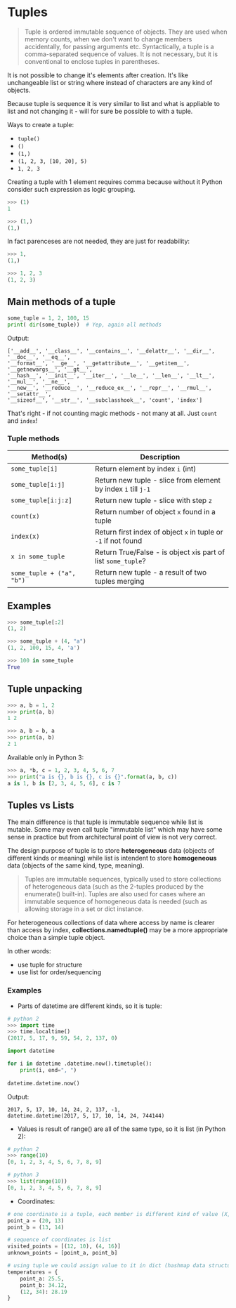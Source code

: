 # Tuples

> Tuple is ordered immutable sequence of objects. They are used when memory counts, when we don't want to change members accidentally, for passing arguments etc.
> Syntactically, a tuple is a comma-separated sequence of values. It is not necessary, but it is conventional to enclose tuples in parentheses.

It is not possible to change it's elements after creation. It's like unchangeable list or string where instead of characters are any kind of objects.

Because tuple is sequence it is very similar to list and what is appliable to list and not changing it - will for sure be possible to with a tuple.

Ways to create a tuple:
* ```tuple()```
* ```()```
* ```(1,)```
* ```(1, 2, 3, [10, 20], 5)```
* ```1, 2, 3```

Creating a tuple with 1 element requires comma because without it Python consider such expression as logic grouping.


```python
>>> (1)
1

>>> (1,)
(1,)
```

In fact parenceses are not needed, they are just for readability:


```python
>>> 1,
(1,)

>>> 1, 2, 3
(1, 2, 3)
```


## Main methods of a tuple


```python
some_tuple = 1, 2, 100, 15
print( dir(some_tuple))  # Yep, again all methods
```
Output:

    ['__add__', '__class__', '__contains__', '__delattr__', '__dir__', '__doc__', '__eq__', 
    '__format__', '__ge__', '__getattribute__', '__getitem__', '__getnewargs__', '__gt__', 
    '__hash__', '__init__', '__iter__', '__le__', '__len__', '__lt__', '__mul__', '__ne__', 
    '__new__', '__reduce__', '__reduce_ex__', '__repr__', '__rmul__', '__setattr__', 
    '__sizeof__', '__str__', '__subclasshook__', 'count', 'index']
    

That's right - if not counting magic methods - not many at all. Just ```count``` and ```index```!

### Tuple methods

| Method(s)               |  Description                                                                              |
|-------------------------|-------------------------------------------------------------------------------------------|
| ```some_tuple[i]```     | Return element by index ```i``` (int)
| ```some_tuple[i:j]```   | Return new tuple - slice from element by index ```i``` till ```j-1```
| ```some_tuple[i:j:z]```  | Return new tuple - slice with step ```z```
| ```count(x)```          | Return number of object ```x``` found in a tuple
| ```index(x)```          | Return first index of object ```x``` in tuple or ```-1``` if not found
| ```x in some_tuple```   | Return True/False - is object ```x```is part of list ```some_tuple```?
| ```some_tuple + ("a", "b") ``` | Return new tuple - a result of two tuples merging

## Examples


```python
>>> some_tuple[:2]
(1, 2)

>>> some_tuple + (4, "a")
(1, 2, 100, 15, 4, 'a')

>>> 100 in some_tuple
True
```

## Tuple unpacking


```python
>>> a, b = 1, 2
>>> print(a, b)
1 2

>>> a, b = b, a
>>> print(a, b)
2 1
```

Available only in Python 3:


```python
>>> a, *b, c = 1, 2, 3, 4, 5, 6, 7
>>> print("a is {}, b is {}, c is {}".format(a, b, c))
a is 1, b is [2, 3, 4, 5, 6], c is 7
```
    

## Tuples vs Lists


The main difference is that tuple is immutable sequence while list is mutable. Some may even call tuple "immutable list" which may have some sense in practice but from architectural point of view is not very correct.

The design purpose of tuple is to store **heterogeneous** data (objects of different kinds or meaning) while list is intendent to store **homogeneous** data (objects of the same kind, type, meaning). 

> Tuples are immutable sequences, typically used to store collections of heterogeneous data (such as the 2-tuples produced by the enumerate() built-in). Tuples are also used for cases where an immutable sequence of homogeneous data is needed (such as allowing storage in a set or dict instance.

For heterogeneous collections of data where access by name is clearer than access by index, **collections.namedtuple()** may be a more appropriate choice than a simple tuple object.

In other words:
* use tuple for structure
* use list for order/sequencing

### Examples

* Parts of datetime are different kinds, so it is tuple:

```python
# python 2
>>> import time
>>> time.localtime()
(2017, 5, 17, 9, 59, 54, 2, 137, 0)
```


```python
import datetime

for i in datetime .datetime.now().timetuple():
    print(i, end=", ")
    
datetime.datetime.now()
```
Output:

    2017, 5, 17, 10, 14, 24, 2, 137, -1, 
    datetime.datetime(2017, 5, 17, 10, 14, 24, 744144)


* Values is result of range() are all of the same type, so it is list (in Python 2):

```python
# python 2
>>> range(10)
[0, 1, 2, 3, 4, 5, 6, 7, 8, 9]

# python 3
>>> list(range(10))
[0, 1, 2, 3, 4, 5, 6, 7, 8, 9]
```

* Coordinates:

```python
# one coordinate is a tuple, each member is different kind of value (X, Y)
point_a = (20, 13)
point_b = (13, 14)

# sequence of coordinates is list
visited_points = [(12, 10), (4, 16)]
unknown_points = [point_a, point_b]

# using tuple we could assign value to it in dict (hashmap data structure)
temperatures = {
    point_a: 25.5,
    point_b: 34.12,
    (12, 34): 28.19
}
```